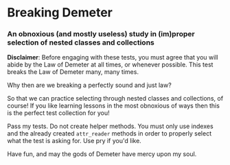 # Breaking Demeter

### An obnoxious (and mostly useless) study in (im)proper selection of nested classes and collections

**Disclaimer**: Before engaging with these tests, you must agree that you will abide by the Law of Demeter at all times, or whenever possible. This test breaks the Law of Demeter many, many times.

Why then are we breaking a perfectly sound and just law?

So that we can practice selecting through nested classes and collections, of course! If you like learning lessons in the most obnoxious of ways then this is the perfect test collection for you!

Pass my tests. Do not create helper methods. You must only use indexes and the already created `attr_reader` methods in order to properly select what the test is asking for. Use pry if you'd like.

Have fun, and may the gods of Demeter have mercy upon my soul.
